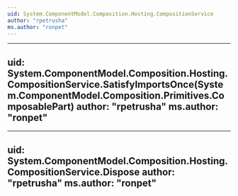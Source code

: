 ```yaml
---
uid: System.ComponentModel.Composition.Hosting.CompositionService
author: "rpetrusha"
ms.author: "ronpet"
---
```


---
uid: System.ComponentModel.Composition.Hosting.CompositionService.SatisfyImportsOnce(System.ComponentModel.Composition.Primitives.ComposablePart)
author: "rpetrusha"
ms.author: "ronpet"
---

---
uid: System.ComponentModel.Composition.Hosting.CompositionService.Dispose
author: "rpetrusha"
ms.author: "ronpet"
---
